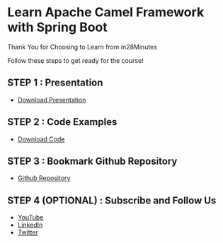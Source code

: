 # Learn Apache Camel Framework with Spring Boot

Thank You for Choosing to Learn from in28Minutes

Follow these steps to get ready for the course!

## STEP 1 : Presentation

- [Download Presentation](https://github.com/in28minutes/course-material/raw/main/08-apache-camel/ApacheCamelPresentation.pdf)

## STEP 2 : Code Examples

- [Download Code](https://github.com/in28minutes/camel/archive/main.zip)

## STEP 3 : Bookmark Github Repository

- [Github Repository](https://github.com/in28minutes/camel)

## STEP 4 (OPTIONAL) : Subscribe and Follow Us

- [YouTube](http://youtube.com/rithustutorials?sub_confirmation=1)
- [LinkedIn](https://www.linkedin.com/posts/rangakaranam_thank-you-keep-learning-every-day-our-activity-6687560624949485569-1Wic)
- [Twitter](https://twitter.com/in28minutes)

